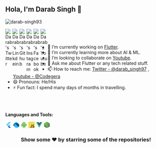 ## Hola, I'm Darab Singh 👋

<p align="left"> <img src="https://avatars.githubusercontent.com/u/44564701?s=460&u=2c5859372a9f9d9bb06b9118f4588a9ae80696e7&v=4" alt="darab-singh93" width="150" height="150" /> </p>

<a href="https://twitter.com/darab_singh97">
  <img align="left" alt="Darab's Twitter" width="22px" src="https://cdn.jsdelivr.net/npm/simple-icons@v3/icons/twitter.svg" />
</a>
<a href="https://linkedin.com/in/darab-singh93">
  <img align="left" alt="Darab's Linkdein" width="22px" src="https://cdn.jsdelivr.net/npm/simple-icons@v3/icons/linkedin.svg" />
</a>
<a href="https://github.com/darab-singh93">
  <img align="left" alt="Darab's Github" width="22px" src="https://cdn.jsdelivr.net/npm/simple-icons@v3/icons/github.svg" />
</a>
</a>
<a href="https://instagram.com/darabsingh_/">
  <img align="left" alt="Darab's Instagram" width="22px" src="https://cdn.jsdelivr.net/npm/simple-icons@v3/icons/instagram.svg" />
</a>
<a href="https://www.facebook.com/darab.singh.9066/">
  <img align="left" alt="Darab's Facebook" width="22px" src="https://cdn.jsdelivr.net/npm/simple-icons@v3/icons/facebook.svg" />
</a>
<a href="https://www.youtube.com/Codegera/">
  <img align="left" alt="Darab's Youtube" width="22px" src="https://cdn.jsdelivr.net/npm/simple-icons@v3/icons/youtube.svg" />
</a>

<br/>
<br/>

- 🔭 I’m currently working on [Flutter](https://flutter.dev/).
- 🌱 I’m currently learning more about AI & ML.
- 👯 I’m looking to collaborate on [Youtube](https://youtube.com/Codegera).
- 💬 Ask me about Flutter or any tech related stuff.
- 📫 How to reach me: [Twitter - @darab_singh97](https://twitter.com/darab_singh97) , [Youtube - @Codegera](https://youtube.com/Codegera)
- 😄 Pronouns: He/His
- ⚡ Fun fact: I spend many days of months in travelling.

<br/>
<br/>

**Languages and Tools:**  

<code><img height="20" src="https://raw.githubusercontent.com/github/explore/80688e429a7d4ef2fca1e82350fe8e3517d3494d/topics/flutter/flutter.png"></code>
<code><img height="20" src="https://raw.githubusercontent.com/github/explore/80688e429a7d4ef2fca1e82350fe8e3517d3494d/topics/dart/dart.png"></code>
<code><img height="20" src="https://raw.githubusercontent.com/github/explore/80688e429a7d4ef2fca1e82350fe8e3517d3494d/topics/android/android.png"></code>
<code><img height="20" src="https://raw.githubusercontent.com/github/explore/80688e429a7d4ef2fca1e82350fe8e3517d3494d/topics/javascript/javascript.png"></code>
<code><img height="20" src="https://raw.githubusercontent.com/github/explore/80688e429a7d4ef2fca1e82350fe8e3517d3494d/topics/vue/vue.png"></code>
<code><img height="20" src="https://raw.githubusercontent.com/github/explore/80688e429a7d4ef2fca1e82350fe8e3517d3494d/topics/nodejs/nodejs.png"></code>    

<div align="center">

### Show some ❤️ by starring some of the repositories!

</div>
